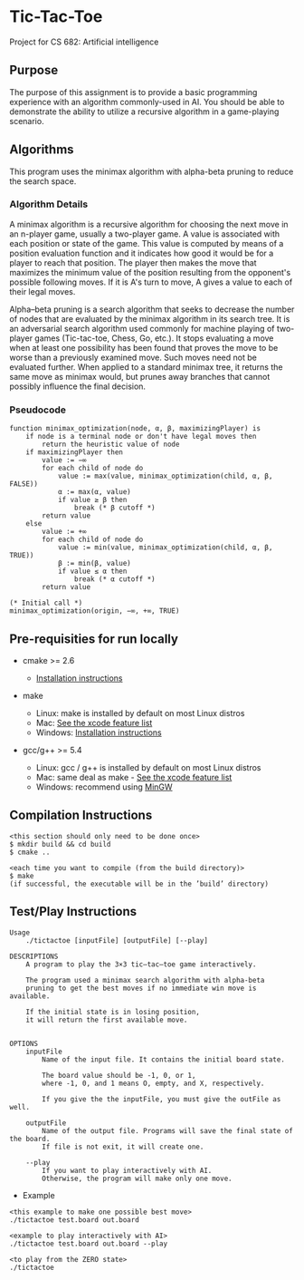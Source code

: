 # Tic-Tac-Toe

Project for CS 682: Artificial intelligence

## Purpose

The purpose of this assignment is to provide a basic programming experience with an algorithm commonly-used in AI. You should be able to demonstrate the ability to utilize a recursive algorithm in a game-playing scenario.

## Algorithms

This program uses the minimax algorithm with alpha-beta pruning to reduce the search space.

### Algorithm Details

A minimax algorithm is a recursive algorithm for choosing the next move in an n-player game, usually a two-player game. A value is associated with each position or state of the game. This value is computed by means of a position evaluation function and it indicates how good it would be for a player to reach that position. The player then makes the move that maximizes the minimum value of the position resulting from the opponent's possible following moves. If it is A's turn to move, A gives a value to each of their legal moves.

Alpha–beta pruning is a search algorithm that seeks to decrease the number of nodes that are evaluated by the minimax algorithm in its search tree. It is an adversarial search algorithm used commonly for machine playing of two-player games (Tic-tac-toe, Chess, Go, etc.). It stops evaluating a move when at least one possibility has been found that proves the move to be worse than a previously examined move. Such moves need not be evaluated further. When applied to a standard minimax tree, it returns the same move as minimax would, but prunes away branches that cannot possibly influence the final decision.

### Pseudocode

```
function minimax_optimization(node, α, β, maximizingPlayer) is
    if node is a terminal node or don't have legal moves then
        return the heuristic value of node
    if maximizingPlayer then
        value := −∞
        for each child of node do
            value := max(value, minimax_optimization(child, α, β, FALSE))
            α := max(α, value)
            if value ≥ β then
                break (* β cutoff *)
        return value
    else
        value := +∞
        for each child of node do
            value := min(value, minimax_optimization(child, α, β, TRUE))
            β := min(β, value)
            if value ≤ α then
                break (* α cutoff *)
        return value
```

```
(* Initial call *)
minimax_optimization(origin, −∞, +∞, TRUE)
```

## Pre-requisities for run locally

- cmake >= 2.6

  - [Installation instructions](https://cmake.org/install/)

- make

  - Linux: make is installed by default on most Linux distros
  - Mac: [See the xcode feature list](https://developer.apple.com/xcode/features/)
  - Windows: [Installation instructions](http://gnuwin32.sourceforge.net/packages/make.htm)

- gcc/g++ >= 5.4
  - Linux: gcc / g++ is installed by default on most Linux distros
  - Mac: same deal as make - [See the xcode feature list](https://developer.apple.com/xcode/features/)
  - Windows: recommend using [MinGW](http://www.mingw.org/)

## Compilation Instructions

```
<this section should only need to be done once>
$ mkdir build && cd build
$ cmake ..

<each time you want to compile (from the build directory)>
$ make
(if successful, the executable will be in the ’build’ directory)
```

## Test/Play Instructions

```
Usage
    ./tictactoe [inputFile] [outputFile] [--play]

DESCRIPTIONS
    A program to play the 3×3 tic–tac–toe game interactively. 
    
    The program used a minimax search algorithm with alpha-beta
    pruning to get the best moves if no immediate win move is available. 
    
    If the initial state is in losing position, 
    it will return the first available move.


OPTIONS
    inputFile
        Name of the input file. It contains the initial board state. 
        
        The board value should be -1, 0, or 1, 
        where -1, 0, and 1 means O, empty, and X, respectively. 
        
        If you give the the inputFile, you must give the outFile as well.

    outputFile
        Name of the output file. Programs will save the final state of the board. 
        If file is not exit, it will create one.
        
    --play
        If you want to play interactively with AI. 
        Otherwise, the program will make only one move.  
```
- Example
```
<this example to make one possible best move>
./tictactoe test.board out.board

<example to play interactively with AI>
./tictactoe test.board out.board --play

<to play from the ZERO state>
./tictactoe
```
